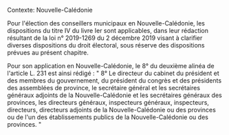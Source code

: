 Contexte: Nouvelle-Calédonie

Pour l'élection des conseillers municipaux en Nouvelle-Calédonie, les dispositions du titre IV du livre Ier sont applicables, dans leur rédaction résultant de la loi n° 2019-1269 du 2 décembre 2019 visant à clarifier diverses dispositions du droit électoral, sous réserve des dispositions prévues au présent chapitre.

Pour son application en Nouvelle-Calédonie, le 8° du deuxième alinéa de l'article L. 231 est ainsi rédigé : " 8° Le directeur du cabinet du président et des membres du gouvernement, du président du congrès et des présidents des assemblées de province, le secrétaire général et les secrétaires généraux adjoints de la Nouvelle-Calédonie et les secrétaires généraux des provinces, les directeurs généraux, inspecteurs généraux, inspecteurs, directeurs, directeurs adjoints de la Nouvelle-Calédonie ou des provinces ou de l'un des établissements publics de la Nouvelle-Calédonie ou des provinces. "